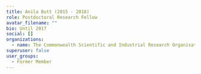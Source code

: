 ```yaml
---
title: Anila Butt (2015 - 2018)
role: Postdoctoral Research Fellow
avatar_filename: ""
bio: Until 2017
social: []
organizations:
  - name: The Commonwealth Scientific and Industrial Research Organisation
superuser: false
user_groups:
  - Former Member
---
```

